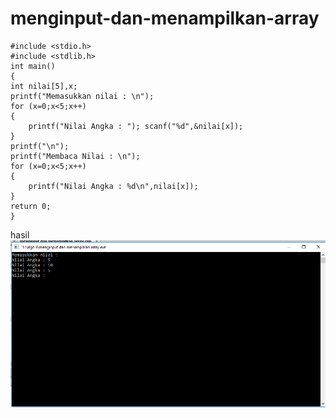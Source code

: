 # menginput-dan-menampilkan-array

    #include <stdio.h>
    #include <stdlib.h>
    int main()
    {
    int nilai[5],x;
    printf("Memasukkan nilai : \n");
    for (x=0;x<5;x++)
    {
        printf("Nilai Angka : "); scanf("%d",&nilai[x]);
    }
    printf("\n");
    printf("Membaca Nilai : \n");
    for (x=0;x<5;x++)
    {
        printf("Nilai Angka : %d\n",nilai[x]);
    }
    return 0;
    }


hasil![img](https://github.com/Masdiaditia/menginput-dan-menampilkan-array/blob/master/999999999999999999999.png?raw=true)
